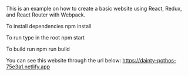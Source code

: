 This is an example on how to create a basic website using React, Redux, and React Router with Webpack.

To install dependencies
npm install

To run type in the root
npm start

To build run
npm run build

You can see this website through the url below: https://dainty-pothos-75e3a1.netlify.app
